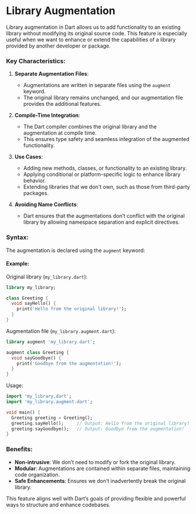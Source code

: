 # Library Augmentation

Library augmentation in Dart allows us to add functionality to an existing library without modifying its original source code. This feature is especially useful when we want to enhance or extend the capabilities of a library provided by another developer or package.

### Key Characteristics:
1. **Separate Augmentation Files**:
   - Augmentations are written in separate files using the `augment` keyword.
   - The original library remains unchanged, and our augmentation file provides the additional features.

2. **Compile-Time Integration**:
   - The Dart compiler combines the original library and the augmentation at compile time.
   - This ensures type safety and seamless integration of the augmented functionality.

3. **Use Cases**:
   - Adding new methods, classes, or functionality to an existing library.
   - Applying conditional or platform-specific logic to enhance library behavior.
   - Extending libraries that we don't own, such as those from third-party packages.

4. **Avoiding Name Conflicts**:
   - Dart ensures that the augmentations don’t conflict with the original library by allowing namespace separation and explicit directives.

### Syntax:
The augmentation is declared using the `augment` keyword:

#### Example:

Original library (`my_library.dart`):
```dart
library my_library;

class Greeting {
  void sayHello() {
    print('Hello from the original library!');
  }
}
```

Augmentation file (`my_library.augment.dart`):
```dart
library augment 'my_library.dart';

augment class Greeting {
  void sayGoodbye() {
    print('Goodbye from the augmentation!');
  }
}
```

Usage:
```dart
import 'my_library.dart';
import 'my_library.augment.dart';

void main() {
  Greeting greeting = Greeting();
  greeting.sayHello();     // Output: Hello from the original library!
  greeting.sayGoodbye();   // Output: Goodbye from the augmentation!
}
```

### Benefits:
- **Non-intrusive**: We don’t need to modify or fork the original library.
- **Modular**: Augmentations are contained within separate files, maintaining code organization.
- **Safe Enhancements**: Ensures we don’t inadvertently break the original library.

This feature aligns well with Dart’s goals of providing flexible and powerful ways to structure and enhance codebases.